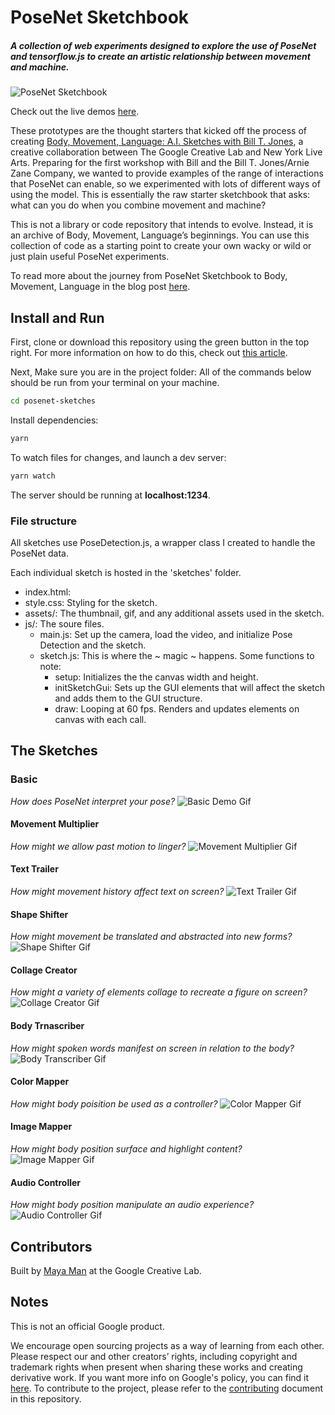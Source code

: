 # PoseNet Sketchbook

##### A collection of web experiments designed to explore the use of PoseNet and tensorflow.js to create an artistic relationship between movement and machine. 

![PoseNet Sketchbook]()

Check out the live demos [here](https://googlecreativelab.github.io/posenet-sketchbook/).

These prototypes are the thought starters that kicked off the process of creating [Body, Movement, Language: A.I. Sketches with Bill T. Jones](https://billtjonesai.com), a creative collaboration between The Google Creative Lab and New York Live Arts. Preparing for the first workshop with Bill and the Bill T. Jones/Arnie Zane Company, we wanted to provide examples of the range of interactions that PoseNet can enable, so we experimented with lots of different ways of using the model. This is essentially the raw starter sketchbook that asks: what can you do when you combine movement and machine? 

This is not a library or code repository that intends to evolve. Instead, it is an archive of Body, Movement, Language’s beginnings. You can use this collection of code as a starting point to create your own wacky or wild or just plain useful PoseNet experiments.

To read more about the journey from PoseNet Sketchbook to Body, Movement, Language in the blog post [here](https://medium.com/@mayaman/mixing-movement-and-machine-848095ea5596).

## Install and Run

First, clone or download this repository using the green button in the top right. For more information on how to do this, check out [this article](https://help.github.com/en/articles/cloning-a-repository). 

Next, Make sure you are in the project folder:
All of the commands below should be run from your terminal on your machine.

```sh
cd posenet-sketches
```

Install dependencies:

```sh
yarn
```

To watch files for changes, and launch a dev server:

```sh
yarn watch
```

The server should be running at **localhost:1234**.


### File structure
All sketches use PoseDetection.js, a wrapper class I created to handle the PoseNet data.

Each individual sketch is hosted in the 'sketches' folder.
- index.html: 
- style.css: Styling for the sketch.
- assets/: The thumbnail, gif, and any additional assets used in the sketch.
- js/: The soure files.
    - main.js: Set up the camera, load the video, and initialize Pose Detection and the sketch.
    - sketch.js: This is where the ~ magic ~ happens. Some functions to note:
        - setup: Initializes the the canvas width and height.
        - initSketchGui: Sets up the GUI elements that will affect the sketch and adds them to the GUI structure.
        - draw: Looping at 60 fps. Renders and updates elements on canvas with each call.

## The Sketches
### Basic
*How does PoseNet interpret your pose?*
![Basic Demo Gif]('https://github.com/googlecreativelab/posenet-sketchbook/blob/master/sketches/basic/assets/moving.gif')

#### Movement Multiplier
*How might we allow past motion to linger?*
![Movement Multiplier Gif]('sketches/movementmultiplier/assets/moving.gif')

#### Text Trailer
*How might movement history affect text on screen?*
![Text Trailer Gif]('sketches/texttrailer/assets/moving.gif)

#### Shape Shifter
*How might movement be translated and abstracted into new forms?*
![Shape Shifter Gif]('sketches/shapeshifter/assets/moving.gif')

#### Collage Creator
*How might a variety of elements collage to recreate a figure on screen?*
![Collage Creator Gif]('sketches/collagecreator/assets/moving.gif')

#### Body Trnascriber
*How might spoken words manifest on screen in relation to the body?*
![Body Transcriber Gif]('sketches/bodytranscriber/assets/moving.gif')

#### Color Mapper
*How might body poisition be used as a controller?*
![Color Mapper Gif]('sketches/colormapper/assets/moving.gif')

#### Image Mapper
*How might body position surface and highlight content?*
![Image Mapper Gif]('sketches/imagemapper/assets/moving.gif')

#### Audio Controller
*How might body position manipulate an audio experience?*
![Audio Controller Gif]('sketches/audiocontroller/assets/moving.gif')

## Contributors
Built by [Maya Man](https://github.com/mayaman) at the Google Creative Lab.

## Notes
This is not an official Google product.

We encourage open sourcing projects as a way of learning from each other. Please respect our and other creators’ rights, including copyright and trademark rights when present when sharing these works and creating derivative work. If you want more info on Google's policy, you can find it [here](https://www.google.com/permissions/). To contribute to the project, please refer to the [contributing](CONTRIBUTING.md) document in this repository.
